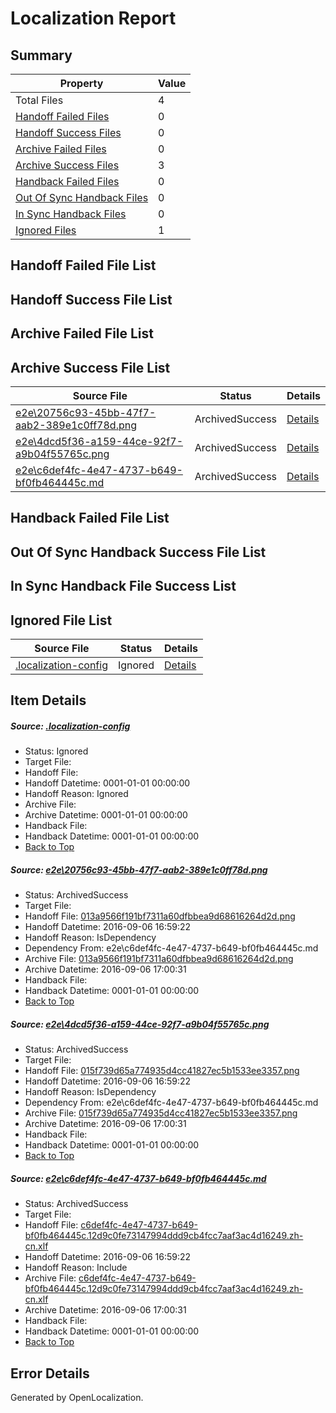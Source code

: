 # <a name='report-top'></a> Localization Report

## Summary
 Property | Value 
 -------- | ----- 
 Total Files | 4
[ Handoff Failed Files ](#handoff-failed-list)| 0
[ Handoff Success Files ](#handoff-success-list)| 0
[ Archive Failed Files ](#archive-failed-list)| 0
[ Archive Success Files ](#archive-success-list)| 3
[ Handback Failed Files ](#handback-failed-list)| 0
[ Out Of Sync Handback Files ](#outofsync-handback-success-list)| 0
[ In Sync Handback Files ](#insync-handback-success-list)| 0
[ Ignored Files ](#ignored-list)| 1

## <a name='handoff-failed-list'></a> Handoff Failed File List

## <a name='handoff-success-list'></a> Handoff Success File List

## <a name='archive-failed-list'></a> Archive Failed File List

## <a name='archive-success-list'></a> Archive Success File List
 Source File | Status | Details 
 ----------- | ------ | ------- 
 [e2e\20756c93-45bb-47f7-aab2-389e1c0ff78d.png](https://github.com/OpenLocalizationTestOrg/ol-test0/blob/dd6a18178448a726360976c2d5726ee07a0231d6/e2e/20756c93-45bb-47f7-aab2-389e1c0ff78d.png) | ArchivedSuccess | [Details](#013a9566f191bf7311a60dfbbea9d68616264d2d1)
 [e2e\4dcd5f36-a159-44ce-92f7-a9b04f55765c.png](https://github.com/OpenLocalizationTestOrg/ol-test0/blob/dd6a18178448a726360976c2d5726ee07a0231d6/e2e/4dcd5f36-a159-44ce-92f7-a9b04f55765c.png) | ArchivedSuccess | [Details](#015f739d65a774935d4cc41827ec5b1533ee33572)
 [e2e\c6def4fc-4e47-4737-b649-bf0fb464445c.md](https://github.com/OpenLocalizationTestOrg/ol-test0/blob/dd6a18178448a726360976c2d5726ee07a0231d6/e2e/c6def4fc-4e47-4737-b649-bf0fb464445c.md) | ArchivedSuccess | [Details](#35f3dd862bf934da4fb24abc1de929fca61d39a23)

## <a name='handback-failed-list'></a> Handback Failed File List

## <a name='outofsync-handback-success-list'></a> Out Of Sync Handback Success File List

## <a name='insync-handback-success-list'></a> In Sync Handback File Success List

## <a name='ignored-list'></a> Ignored File List
 Source File | Status | Details 
 ----------- | ------ | ------- 
 [.localization-config](https://github.com/OpenLocalizationTestOrg/ol-test0/blob/dd6a18178448a726360976c2d5726ee07a0231d6/.localization-config) | Ignored | [Details](#3d4f252ac210baf56311d7e97dcc2db10974dbd20)

## Item Details
##### <a name='3d4f252ac210baf56311d7e97dcc2db10974dbd20'></a> Source: [.localization-config](https://github.com/OpenLocalizationTestOrg/ol-test0/blob/dd6a18178448a726360976c2d5726ee07a0231d6/.localization-config)
* Status: Ignored
* Target File: 
* Handoff File: 
* Handoff Datetime: 0001-01-01 00:00:00
* Handoff Reason: Ignored
* Archive File: 
* Archive Datetime: 0001-01-01 00:00:00
* Handback File: 
* Handback Datetime: 0001-01-01 00:00:00
* [Back to Top](#report-top)

##### <a name='013a9566f191bf7311a60dfbbea9d68616264d2d1'></a> Source: [e2e\20756c93-45bb-47f7-aab2-389e1c0ff78d.png](https://github.com/OpenLocalizationTestOrg/ol-test0/blob/dd6a18178448a726360976c2d5726ee07a0231d6/e2e/20756c93-45bb-47f7-aab2-389e1c0ff78d.png)
* Status: ArchivedSuccess
* Target File: 
* Handoff File: [013a9566f191bf7311a60dfbbea9d68616264d2d.png](https://github.com/OpenLocalizationTestOrg/ol-test0-handoff/blob/70b8a3a4afb3b95725ae983d5232e3026fe4b601/ol-handoff/OpenLocalizationTestOrg/ol-test0-zhcn/ci/ht/013a9566f191bf7311a60dfbbea9d68616264d2d.png)
* Handoff Datetime: 2016-09-06 16:59:22
* Handoff Reason: IsDependency
* Dependency From: e2e\c6def4fc-4e47-4737-b649-bf0fb464445c.md
* Archive File: [013a9566f191bf7311a60dfbbea9d68616264d2d.png](https://github.com/OpenLocalizationTestOrg/ol-test0-handoff/blob/d3e2d79e6833c268307752cc2e3e1f903ee59f3c/ol-archive/OpenLocalizationTestOrg/ol-test0-zhcn/ci/ht/013a9566f191bf7311a60dfbbea9d68616264d2d.png)
* Archive Datetime: 2016-09-06 17:00:31
* Handback File: 
* Handback Datetime: 0001-01-01 00:00:00
* [Back to Top](#report-top)

##### <a name='015f739d65a774935d4cc41827ec5b1533ee33572'></a> Source: [e2e\4dcd5f36-a159-44ce-92f7-a9b04f55765c.png](https://github.com/OpenLocalizationTestOrg/ol-test0/blob/dd6a18178448a726360976c2d5726ee07a0231d6/e2e/4dcd5f36-a159-44ce-92f7-a9b04f55765c.png)
* Status: ArchivedSuccess
* Target File: 
* Handoff File: [015f739d65a774935d4cc41827ec5b1533ee3357.png](https://github.com/OpenLocalizationTestOrg/ol-test0-handoff/blob/70b8a3a4afb3b95725ae983d5232e3026fe4b601/ol-handoff/OpenLocalizationTestOrg/ol-test0-zhcn/ci/ht/015f739d65a774935d4cc41827ec5b1533ee3357.png)
* Handoff Datetime: 2016-09-06 16:59:22
* Handoff Reason: IsDependency
* Dependency From: e2e\c6def4fc-4e47-4737-b649-bf0fb464445c.md
* Archive File: [015f739d65a774935d4cc41827ec5b1533ee3357.png](https://github.com/OpenLocalizationTestOrg/ol-test0-handoff/blob/d3e2d79e6833c268307752cc2e3e1f903ee59f3c/ol-archive/OpenLocalizationTestOrg/ol-test0-zhcn/ci/ht/015f739d65a774935d4cc41827ec5b1533ee3357.png)
* Archive Datetime: 2016-09-06 17:00:31
* Handback File: 
* Handback Datetime: 0001-01-01 00:00:00
* [Back to Top](#report-top)

##### <a name='35f3dd862bf934da4fb24abc1de929fca61d39a23'></a> Source: [e2e\c6def4fc-4e47-4737-b649-bf0fb464445c.md](https://github.com/OpenLocalizationTestOrg/ol-test0/blob/dd6a18178448a726360976c2d5726ee07a0231d6/e2e/c6def4fc-4e47-4737-b649-bf0fb464445c.md)
* Status: ArchivedSuccess
* Target File: 
* Handoff File: [c6def4fc-4e47-4737-b649-bf0fb464445c.12d9c0fe73147994ddd9cb4fcc7aaf3ac4d16249.zh-cn.xlf](https://github.com/OpenLocalizationTestOrg/ol-test0-handoff/blob/70b8a3a4afb3b95725ae983d5232e3026fe4b601/ol-handoff/OpenLocalizationTestOrg/ol-test0-zhcn/ci/ht/c6def4fc-4e47-4737-b649-bf0fb464445c.12d9c0fe73147994ddd9cb4fcc7aaf3ac4d16249.zh-cn.xlf)
* Handoff Datetime: 2016-09-06 16:59:22
* Handoff Reason: Include
* Archive File: [c6def4fc-4e47-4737-b649-bf0fb464445c.12d9c0fe73147994ddd9cb4fcc7aaf3ac4d16249.zh-cn.xlf](https://github.com/OpenLocalizationTestOrg/ol-test0-handoff/blob/d3e2d79e6833c268307752cc2e3e1f903ee59f3c/ol-archive/OpenLocalizationTestOrg/ol-test0-zhcn/ci/ht/c6def4fc-4e47-4737-b649-bf0fb464445c.12d9c0fe73147994ddd9cb4fcc7aaf3ac4d16249.zh-cn.xlf)
* Archive Datetime: 2016-09-06 17:00:31
* Handback File: 
* Handback Datetime: 0001-01-01 00:00:00
* [Back to Top](#report-top)


## Error Details

Generated by OpenLocalization.

